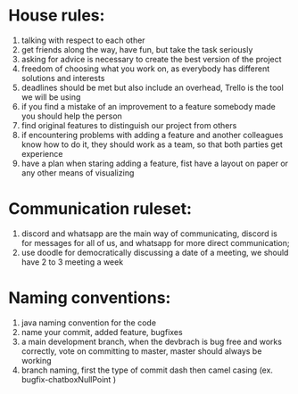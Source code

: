 # House rules:

1. talking with respect to each other
2. get friends along the way, have fun, but take the task seriously
3. asking for advice is necessary to create the best version of the project
4. freedom of choosing what you work on, as everybody has different solutions and interests
5. deadlines should be met but also include an overhead, Trello is the tool we will be using
6. if you find a mistake of an improvement to a feature somebody made you should help the
    person
7. find original features to distinguish our project from others
8. if encountering problems with adding a feature and another colleagues know how to do it, they
    should work as a team, so that both parties get experience
9. have a plan when staring adding a feature, fist have a layout on paper or any other means of
    visualizing

# Communication ruleset:

1. discord and whatsapp are the main way of communicating, discord is for messages for all of us,
    and whatsapp for more direct communication;
2. use doodle for democratically discussing a date of a meeting, we should have 2 to 3 meeting a
    week

# Naming conventions:

1. java naming convention for the code
2. name your commit, added feature, bugfixes
3. a main development branch, when the devbrach is bug free and works correctly, vote on
    committing to master, master should always be working
4. branch naming, first the type of commit dash then camel casing (ex. bugfix-chatboxNullPoint )


